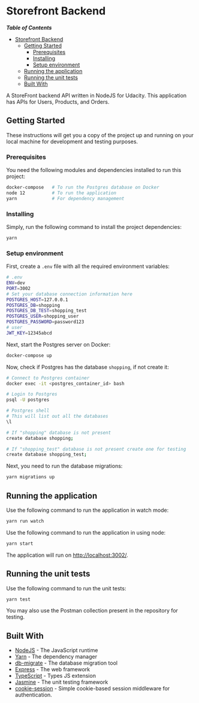 # Storefront Backend

**_Table of Contents_**

-   [Storefront Backend](#storefront-backend-project)
    -   [Getting Started](#getting-started)
        -   [Prerequisites](#prerequisites)
        -   [Installing](#installing)
        -   [Setup environment](#setup-environment)
    -   [Running the application](#running-the-application)
    -   [Running the unit tests](#running-the-unit-tests)
    -   [Built With](#built-with)

A StoreFront backend API written in NodeJS for Udacity. This application has APIs for Users, Products, and Orders.

## Getting Started

These instructions will get you a copy of the project up and running on your local machine for development and testing
purposes.

### Prerequisites

You need the following modules and dependencies installed to run this project:

```bash
docker-compose   # To run the Postgres database on Docker
node 12          # To run the application
yarn             # For dependency management
```

### Installing

Simply, run the following command to install the project dependencies:

```bash
yarn
```

### Setup environment

First, create a `.env` file with all the required environment variables:

```bash
# .env
ENV=dev
PORT=3002
# Set your database connection information here
POSTGRES_HOST=127.0.0.1
POSTGRES_DB=shopping
POSTGRES_DB_TEST=shopping_test
POSTGRES_USER=shopping_user
POSTGRES_PASSWORD=password123
# user
JWT_KEY=12345abcd
```

Next, start the Postgres server on Docker:

```bash
docker-compose up
```

Now, check if Postgres has the database `shopping`, if not create it:

```bash
# Connect to Postgres container
docker exec -it <postgres_container_id> bash

# Login to Postgres
psql -U postgres

# Postgres shell
# This will list out all the databases
\l

# If "shopping" database is not present
create database shopping;

# If "shopping_test" database is not present create one for testing
create database shopping_test;
```

Next, you need to run the database migrations:

```bash
yarn migrations up
```

## Running the application

Use the following command to run the application in watch mode:

```bash
yarn run watch
```

Use the following command to run the application in using node:

```bash
yarn start
```

The application will run on <http://localhost:3002/>.

## Running the unit tests

Use the following command to run the unit tests:

```bash
yarn test
```

You may also use the Postman collection present in the repository for testing.

## Built With

-   [NodeJS](https://nodejs.org/) - The JavaScript runtime
-   [Yarn](https://yarnpkg.com/) - The dependency manager
-   [db-migrate](https://db-migrate.readthedocs.io/en/latest/) - The database migration tool
-   [Express](https://expressjs.com) - The web framework
-   [TypeScript](https://www.typescriptlang.org/) - Types JS extension
-   [Jasmine](https://jasmine.github.io/) - The unit testing framework
-   [cookie-session](https://github.com/expressjs/cookie-session) - Simple cookie-based session middleware for authentication.
